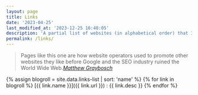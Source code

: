 ```yaml
---
layout: page
title: Links
date: '2023-04-25'
last_modified_at: '2023-12-25 16:48:05'
description: 'A partial list of websites (in alphabetical order) that I consistently follow through RSS. In the good old days this page would have been called “Blogroll”.'
permalink: /links/
---
```

> Pages like this one are how website operators used to promote other websites they like before Google and the SEO industry ruined the World Wide Web.<cite>[Matthew Graybosch](https://starbreaker.org/links/)</cite>

{% assign blogroll = site.data.links-list | sort: 'name' %}
{% for link in blogroll %}
[{{ link.name }}]({{ link.url }})
: {{ link.desc }}
{% endfor %}